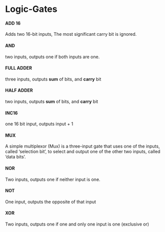 # Logic-Gates
   

#### ADD 16
Adds two 16-bit inputs, The most significant carry bit is ignored.   
   
#### AND
two inputs, outputs one if both inputs are one.
   
#### FULL ADDER
three inputs, outputs **sum** of bits, and **carry** bit
   
#### HALF ADDER
two inputs, outputs **sum** of bits, and **carry** bit
   
#### INC16
one 16 bit input, outputs input + 1
   
#### MUX
A simple multiplexor (Mux) is a three-input gate that uses one of the inputs, called ‘selection
bit’, to select and output one of the other two inputs, called ‘data bits’.
   
#### NOR   
Two inputs, outputs one if neither input is one.   
     
#### NOT
One input, outputs the opposite of that input
   
#### XOR 
Two inputs, outputs one if one and only one input is one (exclusive or)
